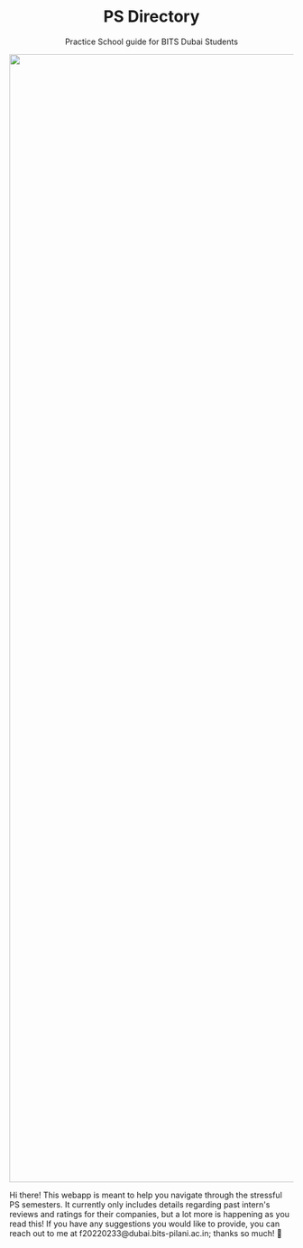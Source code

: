 <h1 align="center"> PS Directory </h1>

<p align="center"> Practice School guide for BITS Dubai Students </p>

<img src="https://studioghibli.jp/static/media/cat-gif.3cd2ba79.gif" width="2000">

<p> Hi there! This webapp is meant to help you navigate through the stressful PS semesters. It currently only includes details regarding past intern's reviews and ratings for their companies, but a lot more is happening as you read this! If you have any suggestions you would like to provide, you can reach out to me at f20220233@dubai.bits-pilani.ac.in; thanks so much! 💖 </p>
